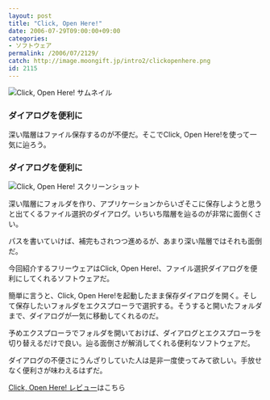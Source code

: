```yaml
---
layout: post
title: "Click, Open Here!"
date: 2006-07-29T09:00:00+09:00
categories:
- ソフトウェア
permalink: /2006/07/2129/
catch: http://image.moongift.jp/intro2/clickopenhere.png
id: 2115
---
```

 ![Click, Open Here! サムネイル](http://image.moongift.jp/intro2/clickopenhere.t.png "Click, Open Here! サムネイル")
  

### ダイアログを便利に
  
深い階層はファイル保存するのが不便だ。そこでClick, Open Here!を使って一気に辿ろう。  
<!--more-->  

### ダイアログを便利に
  

![Click, Open Here! スクリーンショット](http://image.moongift.jp/intro2/clickopenhere.png "Click, Open Here! スクリーンショット")

  

深い階層にフォルダを作り、アプリケーションからいざそこに保存しようと思うと出てくるファイル選択のダイアログ。いちいち階層を辿るのが非常に面倒くさい。

  

パスを書いていけば、補完もされつつ進めるが、あまり深い階層ではそれも面倒だ。

  

今回紹介するフリーウェアはClick, Open Here!、ファイル選択ダイアログを便利にしてくれるソフトウェアだ。

  

簡単に言うと、Click, Open Here!を起動したまま保存ダイアログを開く。そして保存したいフォルダをエクスプローラで選択する。そうすると開いたフォルダまで、ダイアログが一気に移動してくれるのだ。

  

予めエクスプローラでフォルダを開いておけば、ダイアログとエクスプローラを切り替えるだけで良い。辿る面倒さが解消してくれる便利なソフトウェアだ。

  

ダイアログの不便さにうんざりしていた人は是非一度使ってみて欲しい。手放せなく便利さが味わえるはずだ。

  

[Click, Open Here! レビュー](http://fw.moongift.jp/review/i-2138.html)はこちら

